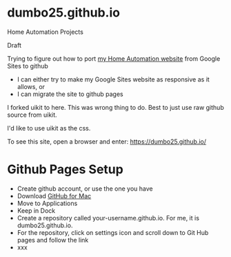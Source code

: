 # dumbo25.github.io
Home Automation Projects

Draft

Trying to figure out how to port [my Home Automation website](https://sites.google.com/site/cartwrightraspberrypiprojects/home) from Google Sites to github
* I can either try to make my Google Sites website as responsive as it allows, or
* I can migrate the site to github pages

I forked uikit to here. This was wrong thing to do. Best to just use raw github source from uikit.

I'd like to use uikit as the css.

To see this site, open a browser and enter: https://dumbo25.github.io/

# Github Pages Setup
* Create github account, or use the one you have
* Download [GitHub for Mac](http://mac.github.com/)
 * Move to Applications
 * Keep in Dock
* Create a repository called your-username.github.io. For me, it is dumbo25.github.io.
* For the repository, click on settings icon and scroll down to Git Hub pages and follow the link
 * xxx

